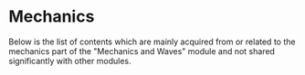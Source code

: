 # Mechanics

Below is the list of contents which are mainly acquired from or related to the mechanics part of the "Mechanics and Waves" module and not shared significantly with other modules.

```{tableofcontents}
```